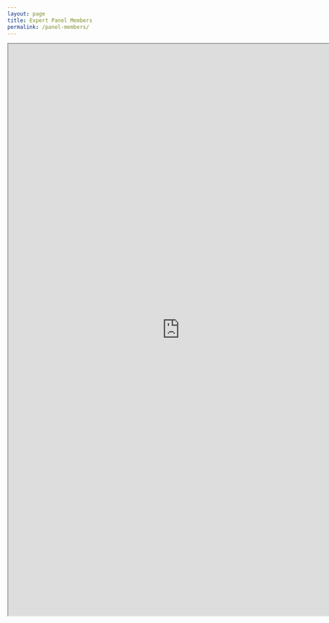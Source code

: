 ```yaml
---
layout: page
title: Expert Panel Members
permalink: /panel-members/
---
```



<iframe src="https://docs.google.com/spreadsheets/d/e/2PACX-1vSMDWBEgzoTVKUzDCmtK-cMHQEaeNrwlZbF3wSh5z0HRZeCrm9KwzJHcXpLlGzHAdsoaBreOKdAOyRk/pubhtml?widget=true&amp;headers=false" width="780" height="1300"></iframe>